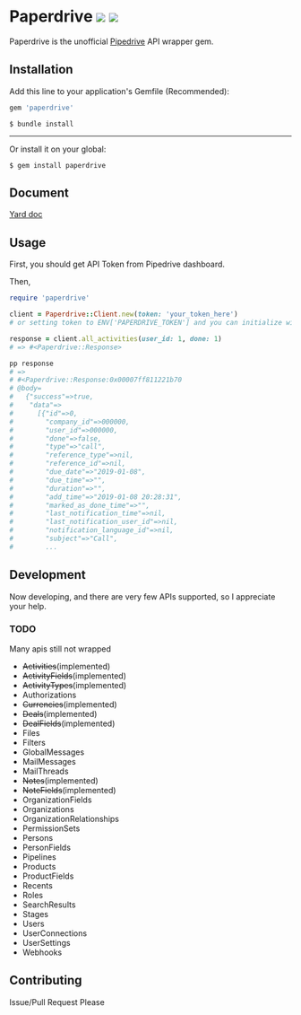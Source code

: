 # Paperdrive ![](https://img.shields.io/travis/rnitta/Paperdrive/master.svg?style=popout-square) ![](https://img.shields.io/gem/v/Paperdrive.svg?style=popout-square)

Paperdrive is the unofficial [Pipedrive](https://www.pipedrive.com/) API wrapper gem.  


## Installation

Add this line to your application's Gemfile (Recommended):

```ruby
gem 'paperdrive'
```

```shell
$ bundle install
```

---

Or install it on your global:

```shell
$ gem install paperdrive
```

## Document
[Yard doc](https://paperdrive-doc.netlify.com/)

## Usage

First, you should get API Token from Pipedrive dashboard.

Then,

```ruby
require 'paperdrive'

client = Paperdrive::Client.new(token: 'your_token_here')
# or setting token to ENV['PAPERDRIVE_TOKEN'] and you can initialize with `Paperdrive::Client.new`.

response = client.all_activities(user_id: 1, done: 1)
# => #<Paperdrive::Response> 

pp response
# =>
# #<Paperdrive::Response:0x00007ff811221b70
# @body=
#   {"success"=>true,
#    "data"=>
#      [{"id"=>0,
#        "company_id"=>000000,
#        "user_id"=>000000,
#        "done"=>false,
#        "type"=>"call",
#        "reference_type"=>nil,
#        "reference_id"=>nil,
#        "due_date"=>"2019-01-08",
#        "due_time"=>"",
#        "duration"=>"",
#        "add_time"=>"2019-01-08 20:28:31",
#        "marked_as_done_time"=>"",
#        "last_notification_time"=>nil,
#        "last_notification_user_id"=>nil,
#        "notification_language_id"=>nil,
#        "subject"=>"Call",
#        ...

```


## Development

Now developing, and there are very few APIs supported, so I appreciate your help.


### TODO
Many apis still not wrapped

- ~~Activities~~(implemented)
- ~~ActivityFields~~(implemented)
- ~~ActivityTypes~~(implemented)
- Authorizations
- ~~Currencies~~(implemented)
- ~~Deals~~(implemented)
- ~~DealFields~~(implemented)
- Files
- Filters
- GlobalMessages
- MailMessages
- MailThreads
- ~~Notes~~(implemented)
- ~~NoteFields~~(implemented)
- OrganizationFields
- Organizations
- OrganizationRelationships
- PermissionSets
- Persons
- PersonFields
- Pipelines
- Products
- ProductFields
- Recents
- Roles
- SearchResults
- Stages
- Users
- UserConnections
- UserSettings
- Webhooks

## Contributing

Issue/Pull Request Please
